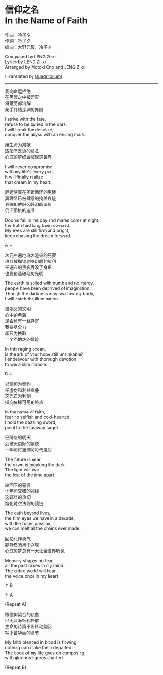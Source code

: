 # 信仰之名<br/>In the Name of Faith

作曲：冷子夕  
作词：冷子夕  
编曲：大野元毅，冷子夕

Composed by LENG Zi-xi  
Lyrics by LENG Zi-xi  
Arranged by Motoki Ono and LENG Zi-xi

(Translated by [Quadrifolium](http://weibo.com/u/5182556773/))

---

我向命运拒绝  
在黑暗之中被湮灭  
将荒芜都溶解  
亲手终结深渊的界限

I strive with the fate,  
refuse to be buried in the dark.  
I will break the desolate,  
conquer the abyss with an ending mark.

用生命为祭献  
这绝不妥协的信念  
心底的梦终会临现这世界

I will never compromise  
with my life's every part.  
It will finally realize  
that dream in my heart.

厄运梦魇在不断循环的更替  
真理早已被肆意的掩盖痕迹  
双眸却依旧闪烁明晰坚毅  
仍旧固执的追寻

Dooms fall in the day and mares come at night,  
the truth had long been covered.  
My eyes are still firm and bright,  
keep chasing the dream forward.

A ↓

次元中遍地麻木渲染的死寂  
谁又被枷锁剥夺幻想的权利  
任遍布的黑夜吞没了身躯  
也要创造破晓的光明

The earth is soiled with numb and no mercy,  
people have been deprived of imagination.  
Though the darkness may swallow my body,  
I will catch the illumination.

被殒灭的文明  
心中的希冀  
是否尚有一丝存寄  
我拼尽全力  
却只为换取  
一个不确定的奇迹

In this raging ocean,  
is the ark of your hope still unsinkable?  
I endeavour with thorough devotion  
to win a slim miracle.

B ↓

以信仰为契约  
任虚伪和利益重叠  
这光芒为利剑  
指向依稀可见的终点

In the name of faith,  
fear no selfish and cold-hearted.  
I hold the dazzling sword,  
point to the faraway target.

已降临的明天  
划破无边际的黑夜  
一瞬间将迷惘的时代迸裂

The future is near,  
the dawn is breaking the dark.  
The light will tear  
the lost of the time apart.

轮回下的誓言  
十年间交错的视线  
这羁绊的热切  
熔化时空法则的锁链

The oath beyond lives,  
the firm eyes we have in a decade,  
with the fused passion,  
we can melt all the chains ever made.

回忆化作勇气  
静静在脑海中浮现  
心底的梦总有一天让全世界听见

Memory shapes no fear,  
all the past raises in my mind.  
The entire world will hear  
the voice once in my heart.

↑ B

↑ A

(Repeat A)

跟信仰契合的热血  
已无法冻结和停歇  
生命的诗篇不断转动翻阅  
写下最华丽的章节

My faith blended in blood is flowing,  
nothing can make them departed.  
The book of my life goes on composing,  
with glorious figures charted.

(Repeat B)